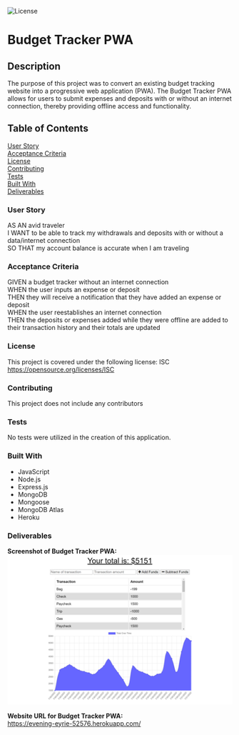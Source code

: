 ![License](https://img.shields.io/badge/License-ISC-ff69b4)

# **Budget Tracker PWA**

## **Description**
The purpose of this project was to convert an existing budget tracking website into a progressive web application (PWA). The Budget Tracker PWA allows for users to submit expenses and deposits with or without an internet connection, thereby providing offline access and functionality. 

## **Table of Contents**
[User Story](#user-story)<br>
[Acceptance Criteria](#acceptance-criteria)<br>
[License](#license)<br>
[Contributing](#contributing)<br>
[Tests](#tests)<br>
[Built With](#built-with)<br>
[Deliverables](#deliverables)<br>


### **User Story**
AS AN avid traveler<br>
I WANT to be able to track my withdrawals and deposits with or without a data/internet connection<br>
SO THAT my account balance is accurate when I am traveling<br> 

### **Acceptance Criteria**
GIVEN a budget tracker without an internet connection<br>
WHEN the user inputs an expense or deposit<br>
THEN they will receive a notification that they have added an expense or deposit<br>
WHEN the user reestablishes an internet connection<br>
THEN the deposits or expenses added while they were offline are added to their transaction history and their totals are updated<br>

### **License**
This project is covered under the following license: ISC<br>
https://opensource.org/licenses/ISC


### **Contributing**
This project does not include any contributors

### **Tests**
No tests were utilized in the creation of this application.

### **Built With**
* JavaScript
* Node.js
* Express.js
* MongoDB
* Mongoose
* MongoDB Atlas
* Heroku

### **Deliverables**
**Screenshot of Budget Tracker PWA:**
![alt text](public/images/screen-shot-app.png)

**Website URL for Budget Tracker PWA:**<br>
https://evening-eyrie-52576.herokuapp.com/
